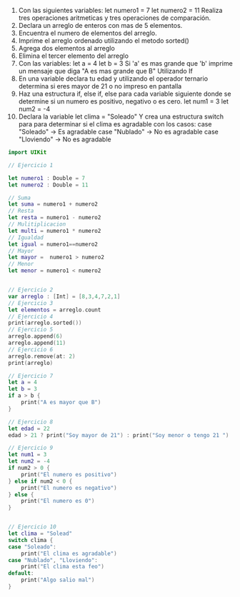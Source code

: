 1. Con las siguientes variables:
let numero1 = 7
let numero2 = 11
Realiza tres operaciones aritmeticas y tres operaciones de comparación. 
2. Declara un arreglo de enteros con mas de 5 elementos.
3. Encuentra el numero de elementos del arreglo.
4. Imprime el arreglo ordenado utilizando el metodo sorted()
5. Agrega dos elementos al arreglo
6. Elimina el tercer elemento del arreglo
7. Con las variables:
let a = 4
let b = 3
Si 'a' es mas grande que 'b' imprime un mensaje que diga "A es mas grande que B"
Utilizando If
8. En una variable declara tu edad y utilizando el operador ternario determina si eres mayor de 21 o no impreso en pantalla
9. Haz una estructura if, else if, else para cada variable siguiente donde se determine si un numero es positivo, negativo o es cero.
let num1 = 3
let num2 = -4
10. Declara la variable
let clima = "Soleado"
Y crea una estructura switch para para determinar si el clima es agradable con los casos:
case "Soleado" -> Es agradable
case "Nublado" -> No es agradable
case "Lloviendo" -> No es agradable

```swift
import UIKit

// Ejercicio 1

let numero1 : Double = 7
let numero2 : Double = 11

// Suma
let suma = numero1 + numero2
// Resta
let resta = numero1 - numero2
// Mulitiplicacion
let multi = numero1 * numero2
// Igualdad
let igual = numero1==numero2
// Mayor
let mayor =  numero1 > numero2
// Menor
let menor = numero1 < numero2


// Ejercicio 2
var arreglo : [Int] = [8,3,4,7,2,1]
// Ejercicio 3
let elementos = arreglo.count
// Ejercicio 4
print(arreglo.sorted())
// Ejercicio 5
arreglo.append(6)
arreglo.append(11)
// Ejercicio 6
arreglo.remove(at: 2)
print(arreglo)

// Ejercicio 7
let a = 4
let b = 3
if a > b {
    print("A es mayor que B")
}

// Ejercicio 8
let edad = 22
edad > 21 ? print("Soy mayor de 21") : print("Soy menor o tengo 21 ")

// Ejercicio 9
let num1 = 3
let num2 = -4
if num2 > 0 {
    print("El numero es positivo")
} else if num2 < 0 {
    print("El numero es negativo")
} else {
    print("El numero es 0")
}


// Ejercicio 10
let clima = "Solead"
switch clima {
case "Soleado":
    print("El clima es agradable")
case "Nublado", "Lloviendo":
    print("El clima esta feo")
default:
    print("Algo salio mal")
}

```

